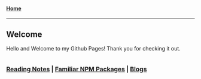 #### [Home](https://joelmwatson.github.io)

---

## Welcome

Hello and Welcome to my Github Pages! Thank you for checking it out.

![]()

### [Reading Notes](https://joelmwatson.github.io/reading-notes/) | [Familiar NPM Packages](https://joelmwatson.github.io/npm-packages/) | [Blogs](https://joelmwatson.github.io/blogs/)
